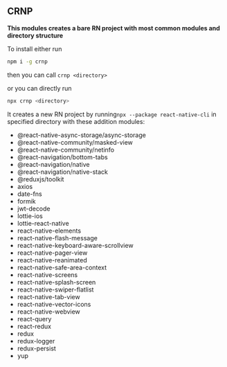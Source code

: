 ## CRNP

**This modules creates a bare RN project with most common modules and directory structure** 

To install either run

```bash
npm i -g crnp
```

then you can call ``crnp <directory>``

or you can directly run

```bash
npx crnp <directory>
```


It creates a new RN project by running``npx --package react-native-cli`` in specified directory with these addition modules:


* @react-native-async-storage/async-storage
* @react-native-community/masked-view
* @react-native-community/netinfo
* @react-navigation/bottom-tabs
* @react-navigation/native
* @react-navigation/native-stack
* @reduxjs/toolkit
* axios
* date-fns
* formik
* jwt-decode
* lottie-ios
* lottie-react-native
* react-native-elements
* react-native-flash-message
* react-native-keyboard-aware-scrollview
* react-native-pager-view
* react-native-reanimated
* react-native-safe-area-context
* react-native-screens
* react-native-splash-screen
* react-native-swiper-flatlist
* react-native-tab-view
* react-native-vector-icons
* react-native-webview
* react-query
* react-redux
* redux
* redux-logger
* redux-persist
* yup
